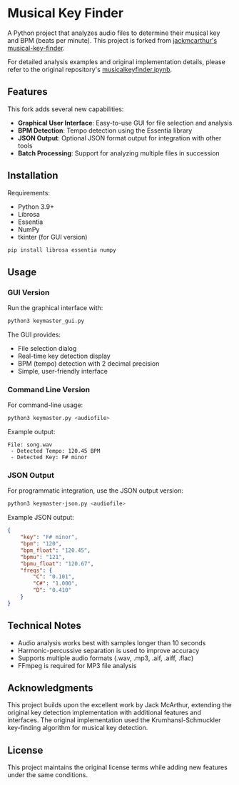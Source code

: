 # Musical Key Finder

A Python project that analyzes audio files to determine their musical key and BPM (beats per minute). This project is forked from [jackmcarthur's musical-key-finder](https://github.com/jackmcarthur/musical-key-finder).

For detailed analysis examples and original implementation details, please refer to the original repository's [musicalkeyfinder.ipynb](https://github.com/jackmcarthur/musical-key-finder/blob/master/musicalkeyfinder.ipynb).

## Features

This fork adds several new capabilities:

- **Graphical User Interface**: Easy-to-use GUI for file selection and analysis
- **BPM Detection**: Tempo detection using the Essentia library
- **JSON Output**: Optional JSON format output for integration with other tools
- **Batch Processing**: Support for analyzing multiple files in succession

## Installation

Requirements:
- Python 3.9+
- Librosa
- Essentia
- NumPy
- tkinter (for GUI version)

```bash
pip install librosa essentia numpy
```

## Usage

### GUI Version
Run the graphical interface with:
```bash
python3 keymaster_gui.py
```

The GUI provides:
- File selection dialog
- Real-time key detection display
- BPM (tempo) detection with 2 decimal precision
- Simple, user-friendly interface

### Command Line Version
For command-line usage:
```bash
python3 keymaster.py <audiofile>
```

Example output:
```
File: song.wav
 - Detected Tempo: 120.45 BPM
 - Detected Key: F# minor
```

### JSON Output
For programmatic integration, use the JSON output version:
```bash
python3 keymaster-json.py <audiofile>
```

Example JSON output:
```json
{
    "key": "F# minor",
    "bpm": "120",
    "bpm_float": "120.45",
    "bpmu": "121",
    "bpmu_float": "120.67",
    "freqs": {
        "C": "0.101",
        "C#": "1.000",
        "D": "0.410"
    }
}
```

## Technical Notes

- Audio analysis works best with samples longer than 10 seconds
- Harmonic-percussive separation is used to improve accuracy
- Supports multiple audio formats (.wav, .mp3, .aif, .aiff, .flac)
- FFmpeg is required for MP3 file analysis

## Acknowledgments

This project builds upon the excellent work by Jack McArthur, extending the original key detection implementation with additional features and interfaces. The original implementation used the Krumhansl-Schmuckler key-finding algorithm for musical key detection.

## License

This project maintains the original license terms while adding new features under the same conditions.